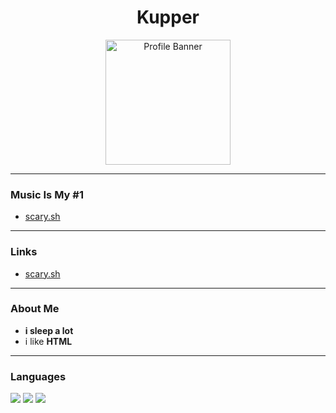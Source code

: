 <h1 align="center">Kupper</h1>

<p align="center">
  <img src="https://i.imgur.com/XXXXXXXX.png" width="200px" alt="Profile Banner">
</p>

---

###  Music Is My #1
- [scary.sh](https://open.spotify.com/track/6RKeESxpM58GCfR5eRdfzY?si=0fd2100416614c69)

---

###  Links
- [scary.sh](https://khsski.github.io/scare.sh/)

---

###  About Me
- **i sleep a lot**
- i like **HTML**

---

###  Languages
<p align="left">
  <img src="https://img.shields.io/badge/C%23-239120?style=for-the-badge&logo=c-sharp&logoColor=white" />
  <img src="https://img.shields.io/badge/Python-3776AB?style=for-the-badge&logo=python&logoColor=white" />
  <img src="https://img.shields.io/badge/HTML5-E34F26?style=for-the-badge&logo=html5&logoColor=white" />
</p>
